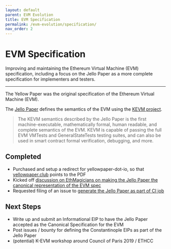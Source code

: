 ```yaml
---
layout: default
parent: EVM Evolution
title: EVM Specification
permalink: /evm-evolution/specification/
nav_order: 2
---
```


# EVM Specification

Improving and maintaining the Ethereum Virtual Machine (EVM) specification, including a focus on the Jello Paper as a more complete specification for implementers and testers.

---

The Yellow Paper was the original specification of the Ethereum Virtual Machine (EVM).

The [Jello Paper](https://jellopaper.org/) defines the semantics of the EVM using the [KEVM project](https://github.com/kframework/evm-semantics).

> The KEVM semantics described by the Jello Paper is the first machine-executable, mathematically formal, human readable, and complete semantics of the EVM. KEVM is capable of passing the full EVM VMTests and GeneralStateTests testing suites, and can also be used in smart contract formal verification, debugging, and more.

## Completed

* Purchased and setup a redirect for yellowpaper-dot-io, so that [yellowpaper.club](http://yellowpaper.club) points to the PDF
* Kicked off [discussion on EthMagicians on making the Jello Paper the canonical representation of the EVM spec](https://ethereum-magicians.org/t/jello-paper-as-canonical-evm-spec/2389)
* Requested filing of an issue to [generate the Jello Paper as part of CI job](https://github.com/kframework/evm-semantics/issues/293)


## Next Steps

* Write up and submit an Informational EIP to have the Jello Paper accepted as the Canonical Specification for the EVM
* Post issues / bounty for defining the Constantinople EIPs as part of the Jello Paper
* (potential) K-EVM workshop around Council of Paris 2019 / ETHCC